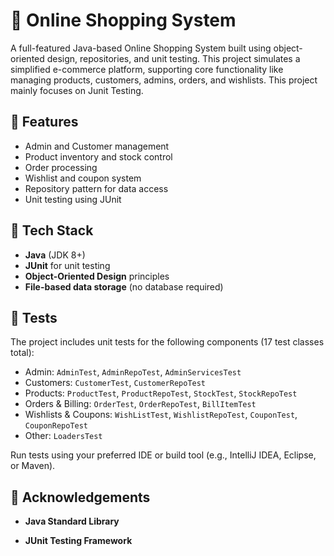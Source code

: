 # 🛒 Online Shopping System

A full-featured Java-based Online Shopping System built using object-oriented design, repositories, and unit testing. This project simulates a simplified e-commerce platform, supporting core functionality like managing products, customers, admins, orders, and wishlists. This project mainly focuses on Junit Testing. 

## 📌 Features

- Admin and Customer management
- Product inventory and stock control
- Order processing
- Wishlist and coupon system
- Repository pattern for data access
- Unit testing using JUnit

## 🧰 Tech Stack

- **Java** (JDK 8+)
- **JUnit** for unit testing
- **Object-Oriented Design** principles
- **File-based data storage** (no database required)

## 🧪 Tests

The project includes unit tests for the following components (17 test classes total):

- Admin: `AdminTest`, `AdminRepoTest`, `AdminServicesTest`
- Customers: `CustomerTest`, `CustomerRepoTest`
- Products: `ProductTest`, `ProductRepoTest`, `StockTest`, `StockRepoTest`
- Orders & Billing: `OrderTest`, `OrderRepoTest`, `BillItemTest`
- Wishlists & Coupons: `WishListTest`, `WishlistRepoTest`, `CouponTest`, `CouponRepoTest`
- Other: `LoadersTest`

Run tests using your preferred IDE or build tool (e.g., IntelliJ IDEA, Eclipse, or Maven).

## 🙌 Acknowledgements
- **Java Standard Library**

- **JUnit Testing Framework**

